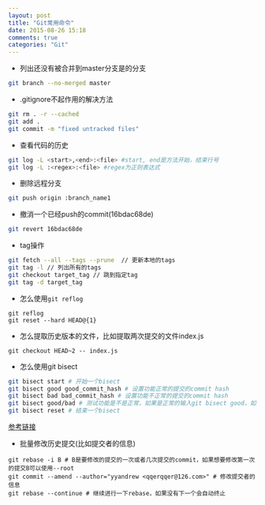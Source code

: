 ```yaml
---
layout: post
title: "Git常用命令"
date: 2015-08-26 15:18
comments: true
categories: "Git"
---
```

* 列出还没有被合并到master分支是的分支
``` bash
git branch --no-merged master
```
* .gitignore不起作用的解决方法
``` bash
git rm . -r --cached
git add .
git commit -m "fixed untracked files"
```
* 查看代码的历史
``` bash
git log -L <start>,<end>:<file> #start, end是方法开始，结束行号
git log -L :<regex>:<file> #regex为正则表达式
```
* 删除远程分支
``` bash
git push origin :branch_name1
```
* 撤消一个已经push的commit(16bdac68de)
``` bash
git revert 16bdac68de
```
* tag操作
``` bash
git fetch --all --tags --prune  // 更新本地的tags
git tag -l // 列出所有的tags
git checkout target_tag // 跳到指定tag
git tag -d target_tag
```
* 怎么使用`git reflog`
```
git reflog
git reset --hard HEAD@{1}
```

* 怎么提取历史版本的文件，比如提取两次提交的文件index.js
```
git checkout HEAD~2 -- index.js
```

* 怎么使用git bisect

``` sh
git bisect start # 开始一个bisect
git bisect good good_commit_hash # 设置功能正常的提交的commit hash
git bisect bad bad_commit_hash # 设置功能不正常的提交的commit hash
git bisect good/bad # 测试功能是不是正常，如果是正常的输入git bisect good，如果功能不正常输入git bisect bad，不断重复直到给出结果'137323c84ad24a81e8a351d70732af017d250d21 is the first bad commit'
git bisect reset # 结束一个bisect
```

[参考链接](https://www.metaltoad.com/blog/beginners-guide-git-bisect-process-elimination)

* 批量修改历史提交(比如提交者的信息)
```
git rebase -i B # B是要修改的提交的一次或者几次提交的commit，如果想要修改第一次的提交B可以使用--root
git commit --amend --author="yyandrew <qqerqqer@126.com>" # 修改提交者的信息
git rebase --continue # 继续进行一下rebase，如果没有下一个会自动终止
```
